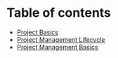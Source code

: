 # Table of contents

* [Project Basics](README.md)
* [Project Management Lifecycle](project-management-lifecycle.md)
* [Project Management Basics](project-management-basics.md)

